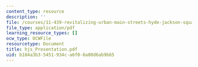 ```yaml
---
content_type: resource
description: ''
file: /courses/11-439-revitalizing-urban-main-streets-hyde-jackson-square-roslindale-square-boston-spring-2005/b184a3b35451934ca6f06a80d6ab9b65_hjs_Presentation.pdf
file_type: application/pdf
learning_resource_types: []
ocw_type: OCWFile
resourcetype: Document
title: hjs_Presentation.pdf
uid: b184a3b3-5451-934c-a6f0-6a80d6ab9b65
---
```

